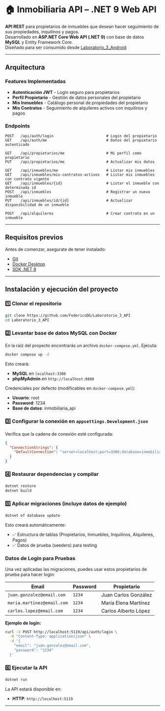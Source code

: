 # 🏠 Inmobiliaria API – .NET 9 Web API

**API REST** para propietarios de inmuebles que desean hacer seguimiento de sus propiedades, inquilinos y pagos.  
Desarrollado en **ASP.NET Core Web API (.NET 9)** con base de datos **MySQL** y Entity Framework Core.  
Diseñado para ser consumido desde [Laboratorio_3_Android](https://github.com/FedericoDG/Laboratorio_3_Android)

---

## Arquitectura

### Features Implementadas

- **Autenticación JWT** - Login seguro para propietarios
- **Perfil Propietario** - Gestión de datos personales del propietario
- **Mis Inmuebles** - Catálogo personal de propiedades del propietario
- **Mis Contratos** - Seguimiento de alquileres activos con inquilinos y pagos

### Endpoints

```
POST   /api/auth/login                        # Login del propietario
GET    /api/auth/me                           # Datos del propietario autenticado

GET    /api/propietarios/me                   # Mi perfil como propietario
PUT    /api/propietarios/me                   # Actualizar mis datos

GET    /api/inmuebles/me                      # Listar mis inmuebles
GET    /api/inmuebles/mis-contratos-activos   # Listar mis inmuebles con contrato vigente
GET    /api/inmuebles/{id}                    # Listar el inmueble con determinada id
POST   /api/inmuebles                         # Registrar un nuevo inmueble
PUT    /api/inmuebles/id/{id}                 # Actualizar disponibilidad de un inmueble

POST   /api/alquileres                        # Crear contrato en un inmueble
```

---

## Requisitos previos

Antes de comenzar, asegurate de tener instalado:

- [Git](https://git-scm.com/)
- [Docker Desktop](https://www.docker.com/products/docker-desktop/)
- [SDK .NET 9](https://dotnet.microsoft.com/en-us/download/dotnet/9.0)

---

## Instalación y ejecución del proyecto

### 1️⃣ Clonar el repositorio

```bash
git clone https://github.com/FedericoDG/Laboratorio_3_API
cd Laboratorio_3_API
```

### 2️⃣ Levantar base de datos MySQL con Docker

En la raíz del proyecto encontrarás un archivo `docker-compose.yml`.
Ejecuta:

```bash
docker compose up -d
```

Esto creará:

- **MySQL** en `localhost:3306`
- **phpMyAdmin** en `http://localhost:8080`

Credenciales por defecto (modificables en `docker-compose.yml`):

- **Usuario**: root
- **Password**: 1234
- **Base de datos**: inmobiliaria_api

### 3️⃣ Configurar la conexión en `appsettings.Development.json`

Verifica que la cadena de conexión esté configurada:

```json
{
  "ConnectionStrings": {
    "DefaultConnection": "server=localhost;port=3306;database=inmobiliaria_api;user=root;password=1234"
  }
}
```

### 4️⃣ Restaurar dependencias y compilar

```bash
dotnet restore
dotnet build
```

### 5️⃣ Aplicar migraciones (incluye datos de ejemplo)

```bash
dotnet ef database update
```

Esto creará automáticamente:

- ✅ Estructura de tablas (Propietarios, Inmuebles, Inquilinos, Alquileres, Pagos)
- ✅ Datos de prueba (seeders) para testing

### Datos de Login para Pruebas

Una vez aplicadas las migraciones, puedes usar estos propietarios de prueba para hacer login:

| Email                      | Password | Propietario          |
| -------------------------- | -------- | -------------------- |
| `juan.gonzalez@email.com`  | `1234`   | Juan Carlos González |
| `maria.martinez@email.com` | `1234`   | María Elena Martínez |
| `carlos.lopez@email.com`   | `1234`   | Carlos Alberto López |

**Ejemplo de login:**

```bash
curl -X POST http://localhost:5119/api/auth/login \
  -H "Content-Type: application/json" \
  -d '{
    "email": "juan.gonzalez@email.com",
    "password": "1234"
  }'
```

### 6️⃣ Ejecutar la API

```bash
dotnet run
```

La API estará disponible en:

- **HTTP**: `http://localhost:5119`

---

